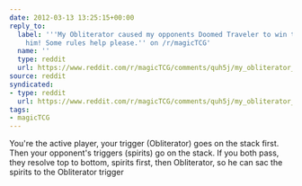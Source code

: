 ```yaml
---
date: 2012-03-13 13:25:15+00:00
reply_to:
  label: '''My Obliterator caused my opponents Doomed Traveler to win the game for
    him! Some rules help please.'' on /r/magicTCG'
  name: ''
  type: reddit
  url: https://www.reddit.com/r/magicTCG/comments/quh5j/my_obliterator_caused_my_opponents_doomed/
source: reddit
syndicated:
- type: reddit
  url: https://www.reddit.com/r/magicTCG/comments/quh5j/my_obliterator_caused_my_opponents_doomed/c40jacl/
tags:
- magicTCG
---
```


You're the active player, your trigger (Obliterator) goes on the stack first. Then your opponent's triggers (spirits) go on the stack. If you both pass, they resolve top to bottom, spirits first, then Obliterator, so he can sac the spirits to the Obliterator trigger